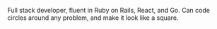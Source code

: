Full stack developer, fluent in Ruby on Rails, React, and Go. Can code circles around any problem, and make it look like a square.
